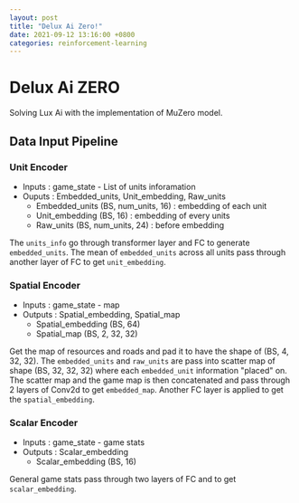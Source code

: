 ```yaml
---
layout: post
title: "Delux Ai Zero!"
date: 2021-09-12 13:16:00 +0800
categories: reinforcement-learning 
---
```



# Delux Ai ZERO

Solving Lux Ai with the implementation of MuZero model. 

## Data Input Pipeline
### Unit Encoder 
- Inputs : game_state - List of units inforamation
- Ouputs : Embedded_units, Unit_embedding, Raw_units
	- Embedded_units (BS, num_units, 16) : embedding of each unit
	- Unit_embedding (BS, 16) : embedding of every units 
	- Raw_units (BS, num_units, 24) : before embedding

The `units_info` go through transformer layer and FC to generate `embedded_units`. The mean of `embedded_units` across all units pass through another layer of FC to get `unit_embedding`.

### Spatial Encoder
- Inputs : game_state - map
- Outputs : Spatial_embedding, Spatial_map
	- Spatial_embedding (BS, 64) 
	- Spatial_map (BS, 2, 32, 32)

Get the map of resources and roads and pad it to have the shape of (BS, 4, 32, 32). The `embedded_units` and `raw_units` are pass into scatter map of shape (BS,  32, 32, 32) where each `embedded_unit` information "placed" on. The scatter map and the game map is then concatenated and pass through 2 layers of Conv2d to get `embedded_map`. Another FC layer is applied to get the `spatial_embedding`.

### Scalar Encoder
- Inputs : game_state - game stats
- Outputs : Scalar_embedding
	- Scalar_embedding (BS, 16)

General game stats pass through two layers of FC and to get `scalar_embedding`.